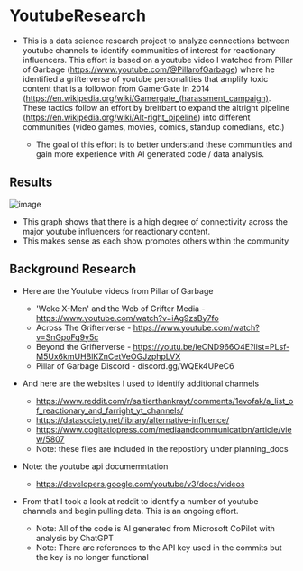 # YoutubeResearch
 
* This is a data science research project to analyze connections between youtube channels to identify communities of interest for reactionary influencers.  This effort is based on a youtube video I watched from Pillar of Garbage (https://www.youtube.com/@PillarofGarbage) where he identified a grifterverse of youtube personalities that amplify toxic content that is a followon from GamerGate in 2014 (https://en.wikipedia.org/wiki/Gamergate_(harassment_campaign). These tactics follow an effort by breitbart to expand the altright pipeline (https://en.wikipedia.org/wiki/Alt-right_pipeline) into different communities (video games, movies, comics, standup comedians, etc.)

  * The goal of this effort is to better understand these communities and gain more experience with AI generated code / data analysis.
 
## Results

![image](https://github.com/user-attachments/assets/a683d798-ef61-493d-9f6e-a62a1a70c42b)
* This graph shows that there is a high degree of connectivity across the major youtube influencers for reactionary content.
* This makes sense as each show promotes others within the community

## Background Research

* Here are the Youtube videos from Pillar of Garbage
  *  'Woke X-Men' and the Web of Grifter Media - https://www.youtube.com/watch?v=iAg9zsBy7fo
  *  Across The Grifterverse - https://www.youtube.com/watch?v=SnGpoFq9y5c
  *  Beyond the Grifterverse - https://youtu.be/leCND966O4E?list=PLsf-M5Ux6kmUHBlKZnCetVeOGJzphpLVX
  *  Pillar of Garbage Discord - discord.gg/WQEk4UPeC6
 
* And here are the websites I used to identify additional channels
  *  https://www.reddit.com/r/saltierthankrayt/comments/1evofak/a_list_of_reactionary_and_farright_yt_channels/
  *  https://datasociety.net/library/alternative-influence/
  *  https://www.cogitatiopress.com/mediaandcommunication/article/view/5807
  *  Note: these files are included in the repostiory under planning_docs

* Note: the youtube api documemntation
  *  https://developers.google.com/youtube/v3/docs/videos

* From that I took a look at reddit to identify a number of youtube channels and begin pulling data.  This is an ongoing effort.
  *  Note: All of the code is AI generated from Microsoft CoPilot with analysis by ChatGPT
  *  Note: There are references to the API key used in the commits but the key is no longer functional

